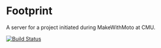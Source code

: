 Footprint
=========

A server for a project initiated during MakeWithMoto at CMU.

[![Build Status](https://travis-ci.org/harshitagg/footprint.png?branch=master)](https://travis-ci.org/harshitagg/footprint)
